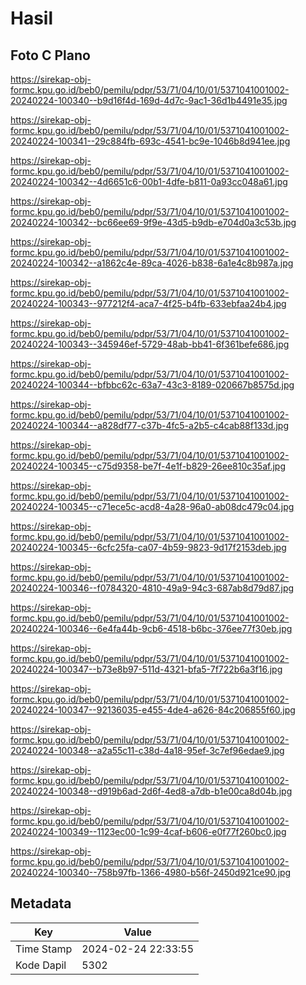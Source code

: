 # Hasil

## Foto C Plano

https://sirekap-obj-formc.kpu.go.id/beb0/pemilu/pdpr/53/71/04/10/01/5371041001002-20240224-100340--b9d16f4d-169d-4d7c-9ac1-36d1b4491e35.jpg

https://sirekap-obj-formc.kpu.go.id/beb0/pemilu/pdpr/53/71/04/10/01/5371041001002-20240224-100341--29c884fb-693c-4541-bc9e-1046b8d941ee.jpg

https://sirekap-obj-formc.kpu.go.id/beb0/pemilu/pdpr/53/71/04/10/01/5371041001002-20240224-100342--4d6651c6-00b1-4dfe-b811-0a93cc048a61.jpg

https://sirekap-obj-formc.kpu.go.id/beb0/pemilu/pdpr/53/71/04/10/01/5371041001002-20240224-100342--bc66ee69-9f9e-43d5-b9db-e704d0a3c53b.jpg

https://sirekap-obj-formc.kpu.go.id/beb0/pemilu/pdpr/53/71/04/10/01/5371041001002-20240224-100342--a1862c4e-89ca-4026-b838-6a1e4c8b987a.jpg

https://sirekap-obj-formc.kpu.go.id/beb0/pemilu/pdpr/53/71/04/10/01/5371041001002-20240224-100343--977212f4-aca7-4f25-b4fb-633ebfaa24b4.jpg

https://sirekap-obj-formc.kpu.go.id/beb0/pemilu/pdpr/53/71/04/10/01/5371041001002-20240224-100343--345946ef-5729-48ab-bb41-6f361befe686.jpg

https://sirekap-obj-formc.kpu.go.id/beb0/pemilu/pdpr/53/71/04/10/01/5371041001002-20240224-100344--bfbbc62c-63a7-43c3-8189-020667b8575d.jpg

https://sirekap-obj-formc.kpu.go.id/beb0/pemilu/pdpr/53/71/04/10/01/5371041001002-20240224-100344--a828df77-c37b-4fc5-a2b5-c4cab88f133d.jpg

https://sirekap-obj-formc.kpu.go.id/beb0/pemilu/pdpr/53/71/04/10/01/5371041001002-20240224-100345--c75d9358-be7f-4e1f-b829-26ee810c35af.jpg

https://sirekap-obj-formc.kpu.go.id/beb0/pemilu/pdpr/53/71/04/10/01/5371041001002-20240224-100345--c71ece5c-acd8-4a28-96a0-ab08dc479c04.jpg

https://sirekap-obj-formc.kpu.go.id/beb0/pemilu/pdpr/53/71/04/10/01/5371041001002-20240224-100345--6cfc25fa-ca07-4b59-9823-9d17f2153deb.jpg

https://sirekap-obj-formc.kpu.go.id/beb0/pemilu/pdpr/53/71/04/10/01/5371041001002-20240224-100346--f0784320-4810-49a9-94c3-687ab8d79d87.jpg

https://sirekap-obj-formc.kpu.go.id/beb0/pemilu/pdpr/53/71/04/10/01/5371041001002-20240224-100346--6e4fa44b-9cb6-4518-b6bc-376ee77f30eb.jpg

https://sirekap-obj-formc.kpu.go.id/beb0/pemilu/pdpr/53/71/04/10/01/5371041001002-20240224-100347--b73e8b97-511d-4321-bfa5-7f722b6a3f16.jpg

https://sirekap-obj-formc.kpu.go.id/beb0/pemilu/pdpr/53/71/04/10/01/5371041001002-20240224-100347--92136035-e455-4de4-a626-84c206855f60.jpg

https://sirekap-obj-formc.kpu.go.id/beb0/pemilu/pdpr/53/71/04/10/01/5371041001002-20240224-100348--a2a55c11-c38d-4a18-95ef-3c7ef96edae9.jpg

https://sirekap-obj-formc.kpu.go.id/beb0/pemilu/pdpr/53/71/04/10/01/5371041001002-20240224-100348--d919b6ad-2d6f-4ed8-a7db-b1e00ca8d04b.jpg

https://sirekap-obj-formc.kpu.go.id/beb0/pemilu/pdpr/53/71/04/10/01/5371041001002-20240224-100349--1123ec00-1c99-4caf-b606-e0f77f260bc0.jpg

https://sirekap-obj-formc.kpu.go.id/beb0/pemilu/pdpr/53/71/04/10/01/5371041001002-20240224-100340--758b97fb-1366-4980-b56f-2450d921ce90.jpg


## Metadata

| Key        | Value               |
| ---------- | ------------------- |
| Time Stamp | 2024-02-24 22:33:55 |
| Kode Dapil | 5302                |



